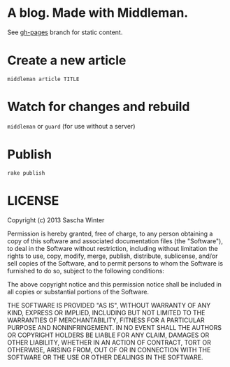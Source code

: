 # A blog. Made with Middleman.

See [gh-pages](https://github.com/faun/blog/tree/gh-pages) branch for static content.

# Create a new article

`middleman article TITLE`

# Watch for changes and rebuild

`middleman` or `guard` (for use without a server)

# Publish

`rake publish`

# LICENSE

Copyright (c) 2013 Sascha Winter

Permission is hereby granted, free of charge, to any person obtaining a copy
of this software and associated documentation files (the "Software"), to deal
in the Software without restriction, including without limitation the rights
to use, copy, modify, merge, publish, distribute, sublicense, and/or sell
copies of the Software, and to permit persons to whom the Software is
furnished to do so, subject to the following conditions:

The above copyright notice and this permission notice shall be included in
all copies or substantial portions of the Software.

THE SOFTWARE IS PROVIDED "AS IS", WITHOUT WARRANTY OF ANY KIND, EXPRESS OR
IMPLIED, INCLUDING BUT NOT LIMITED TO THE WARRANTIES OF MERCHANTABILITY,
FITNESS FOR A PARTICULAR PURPOSE AND NONINFRINGEMENT. IN NO EVENT SHALL THE
AUTHORS OR COPYRIGHT HOLDERS BE LIABLE FOR ANY CLAIM, DAMAGES OR OTHER
LIABILITY, WHETHER IN AN ACTION OF CONTRACT, TORT OR OTHERWISE, ARISING FROM,
OUT OF OR IN CONNECTION WITH THE SOFTWARE OR THE USE OR OTHER DEALINGS IN
THE SOFTWARE.
